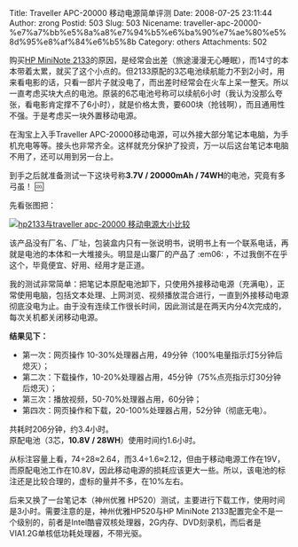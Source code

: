 Title: Traveller APC-20000 移动电源简单评测
Date: 2008-07-25 23:11:44
Author: zrong
Postid: 503
Slug: 503
Nicename: traveller-apc-20000-%e7%a7%bb%e5%8a%a8%e7%94%b5%e6%ba%90%e7%ae%80%e5%8d%95%e8%af%84%e6%b5%8b
Category: others
Attachments: 502

购买[HP MiniNote
2133](/?p=484)的原因，是经常会出差（旅途漫漫无心睡眠），而14寸的本本带着太累，就买了这个小点的。但2133原配的3芯电池续航能力不到2小时，用来看电影的话，只看一部片子就没电了，而出差时经常会在火车上呆一整天。所以一直考虑买块大点的电池。原装的6芯电池号称可以续航6小时（我认为没那么夸张，看电影肯定撑不了6小时），就是价格太贵，要600块（抢钱啊），而且通用性不强。于是考虑买一块外置移动电源。

在淘宝上入手Traveller
APC-20000移动电源，可以外接大部分笔记本电脑，为手机充电等等。接头也非常齐全。这样就充分保护了投资，万一以后这台笔记本电脑不用了，还可以用到另一台上。

到手之后就准备测试一下这块号称**3.7V / 20000mAh /
74WH**的电池，究竟有多弓虽！ :cool:  
<!--more-->  
先看张图把：  

[![](/wp-content/uploads/2008/07/hp2133_travellerapc-20000s.jpg "hp2133与traveller apc-20000 移动电源大小比较")](/wp-content/uploads/2008/07/hp2133_travellerapc-20000.jpg)

该产品没有厂名、厂址，包装盒内只有一张说明书，说明书上有一个联系电话，再就是电池的本体和一大堆接头。明显是山寨厂的产品了
:em06: ，不过我倒不在乎这个，毕竟便宜、好用、经用才是正道。

我的测试非常简单：把笔记本原配电池卸下，只使用外接移动电源（充满电），正常使用电脑，包括文本处理、上网浏览、视频播放混合进行，一直到外接移动电源彻底没电为止。由于没有连续工作很长时间，因此测试是在两天内分4次完成的，每次关机都关闭移动电源。

**结果见下：**

-   第一次：网页操作
    10-30%处理器占用，49分钟（100%电量指示灯5分钟后熄灭）；
-   第二次：下载操作，10-20%处理器占用，45分钟（75%点亮指示灯30分钟后熄灭）；
-   第三次：播放视频，50-70%处理器占用，60分钟；
-   第四次：网页操作和下载，20-100%处理器占用，52分钟（彻底无电）。

共耗时206分钟，约3.4小时。  
原配电池（3芯，**10.8V / 28WH**）使用时间约1.6小时。

从标注容量上看，74÷28≈2.64，而3.4÷1.6≈2.12，但由于移动电源工作在19V，而原配电池工作在10.8V，因此移动电源的损耗应该更大一些。所以，该电池的标注还是比较合理的，虚标的量并不多，在10%左右。

后来又换了一台笔记本（神州优雅
HP520）测试，主要进行下载工作，使用时间是3小时。需要注意的是，神州优雅HP520与HP
MiniNote
2133配置完全不是一个级别的，前者是Intel酷睿双核处理器，2G内存、DVD刻录机，而后者是VIA1.2G单核低功耗处理器，不带光驱。

